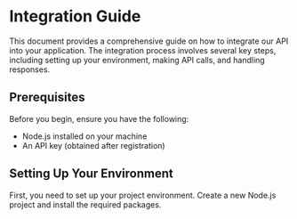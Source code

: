 # Integration Guide

This document provides a comprehensive guide on how to integrate our API into your application. The integration process involves several key steps, including setting up your environment, making API calls, and handling responses.

## Prerequisites

Before you begin, ensure you have the following:

- Node.js installed on your machine
- An API key (obtained after registration)

## Setting Up Your Environment

First, you need to set up your project environment. Create a new Node.js project and install the required packages.
